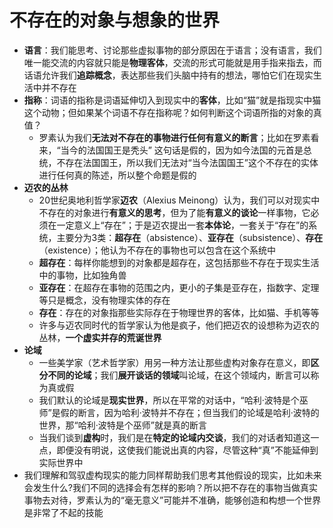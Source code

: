 # 不存在的对象与想象的世界
* **语言**：我们能思考、讨论那些虚拟事物的部分原因在于语言；没有语言，我们唯一能交流的内容就只能是**物理客体**，交流的形式可能就是用手指来指去，而话语允许我们**追踪概念**，表达那些我们头脑中持有的想法，哪怕它们在现实生活中并不存在
* **指称**：词语的指称是词语延伸切入到现实中的**客体**，比如“猫”就是指现实中猫这个动物；但如果某个词语不存在指称呢？如何判断这个词语所指的对象的真值？
  * 罗素认为我们**无法对不存在的事物进行任何有意义的断言**；比如在罗素看来，“当今的法国国王是秃头” 这句话是假的，因为如今法国的元首是总统，不存在法国国王，所以我们无法对“当今法国国王”这个不存在的实体进行任何真的陈述，所以整个命题是假的
* **迈农的丛林**
  * 20世纪奥地利哲学家**迈农**（Alexius Meinong）认为，我们可以对现实中不存在的对象进行**有意义的思考**，但为了能**有意义的谈论**一样事物，它必须在一定意义上“存在”；于是迈农提出一套**本体论**，一套关于“存在”的系统，主要分为3类：**超存在**（absistence）、**亚存在**（subsistence）、**存在**（existence）；他认为不存在的事物也可以包含在这个系统中
  * **超存在**：每样你能想到的对象都是超存在，这包括那些不存在于现实生活中的事物，比如独角兽
  * **亚存在**：在超存在事物的范围之内，更小的子集是亚存在，指数字、定理等只是概念，没有物理实体的存在
  * **存在**：存在的对象指那些实际存在于物理世界的客体，比如猫、手机等等
  * 许多与迈农同时代的哲学家认为他是疯子，他们把迈农的设想称为迈农的丛林，**一个虚实并存的荒诞世界**
* **论域**
  * 一些美学家（艺术哲学家）用另一种方法让那些虚构对象存在意义，即**区分不同的论域**；我们**展开谈话的领域**叫论域，在这个领域内，断言可以称为真或假
  * 我们默认的论域是**现实世界**，所以在平常的对话中，“哈利·波特是个巫师”是假的断言，因为哈利·波特并不存在；但当我们的论域是哈利·波特的世界，那“哈利·波特是个巫师”就是真的断言
  * 当我们谈到**虚构**时，我们是在**特定的论域内交谈**，我们的对话者知道这一点，即便没有明说，这使我们能说出真的内容，尽管这种“真”不能延伸到实际世界中
* 我们理解和驾驭虚构现实的能力同样帮助我们思考其他假设的现实，比如未来会发生什么?我们不同的选择会有怎样的影响？所以把不存在的事物当做真实事物去对待，罗素认为的“毫无意义”可能并不准确，能够创造和构想一个世界是非常了不起的技能
